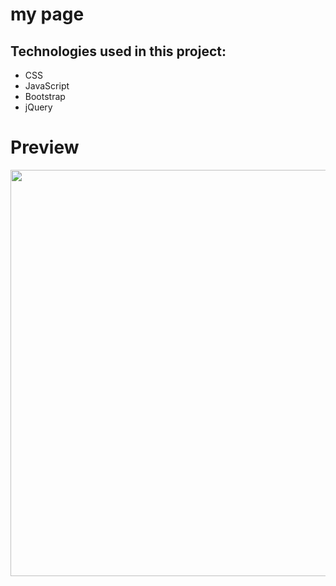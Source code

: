 # my page


## Technologies used in this project:
* CSS
* JavaScript
* Bootstrap
* jQuery


# Preview

<a href="https://media.giphy.com/media/S6YOLuamUs6LwnU92z/giphy.gif"><img src="https://giphy.com/gifs/S6YOLuamUs6LwnU92z/html5" width="650"></a>
